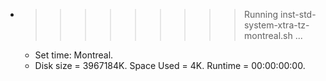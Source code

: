 * >>>>>>>>> Running inst-std-system-xtra-tz-montreal.sh ...
  * Set time: Montreal.
  * Disk size = 3967184K. Space Used = 4K. Runtime = 00:00:00:00.
